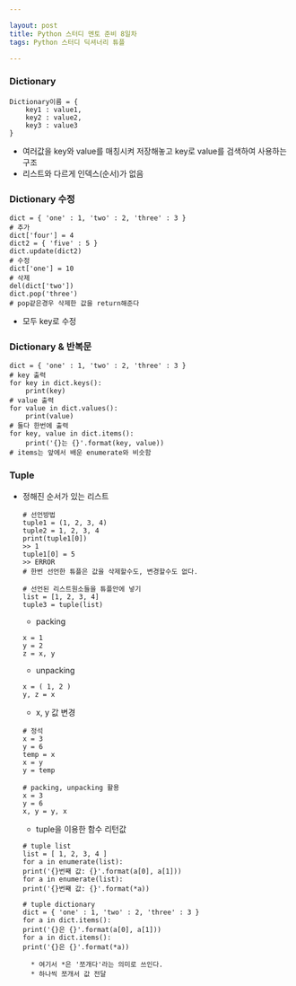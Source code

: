 ```yaml
---

layout: post
title: Python 스터디 멘토 준비 8일차
tags: Python 스터디 딕셔너리 튜플

---
```


### Dictionary
```
Dictionary이름 = {
	key1 : value1, 
    key2 : value2, 
    key3 : value3
}
```
* 여러값을 key와 value를 매칭시켜 저장해놓고 key로 value를 검색하여 사용하는 구조
* 리스트와 다르게 인덱스(순서)가 없음

### Dictionary 수정
```
dict = { 'one' : 1, 'two' : 2, 'three' : 3 }
# 추가
dict['four'] = 4
dict2 = { 'five' : 5 }
dict.update(dict2)
# 수정
dict['one'] = 10
# 삭제
del(dict['two'])
dict.pop('three')
# pop같은경우 삭제한 값을 return해준다
```
* 모두 key로 수정

### Dictionary & 반복문
```
dict = { 'one' : 1, 'two' : 2, 'three' : 3 }
# key 출력
for key in dict.keys():
	print(key)
# value 출력
for value in dict.values():
	print(value)
# 둘다 한번에 출력
for key, value in dict.items():
	print('{}는 {}'.format(key, value))
# items는 앞에서 배운 enumerate와 비슷함
```

### Tuple
* 정해진 순서가 있는 리스트
    ```
    # 선언방법
    tuple1 = (1, 2, 3, 4)
    tuple2 = 1, 2, 3, 4
    print(tuple1[0])
    >> 1
    tuple1[0] = 5
    >> ERROR
    # 한번 선언한 튜플은 값을 삭제할수도, 변경할수도 없다.

    # 선언된 리스트원소들을 튜플안에 넣기
    list = [1, 2, 3, 4]
    tuple3 = tuple(list)
    ```
    * packing
    ```
    x = 1
    y = 2
    z = x, y
    ```

    * unpacking
    ```
    x = ( 1, 2 )
    y, z = x
    ```

    * x, y 값 변경
    ```
    # 정석
    x = 3
    y = 6
    temp = x
    x = y
    y = temp

    # packing, unpacking 활용
    x = 3
    y = 6
    x, y = y, x
    ```

    * tuple을 이용한 함수 리턴값
    ```
    # tuple list
    list = [ 1, 2, 3, 4 ]
    for a in enumerate(list):
    print('{}번째 값: {}'.format(a[0], a[1]))
    for a in enumerate(list):
    print('{}번째 값: {}'.format(*a))

    # tuple dictionary
    dict = { 'one' : 1, 'two' : 2, 'three' : 3 }
    for a in dict.items():
    print('{}은 {}'.format(a[0], a[1]))
    for a in dict.items():
    print('{}은 {}'.format(*a))
    ```
        * 여기서 *은 '쪼개다'라는 의미로 쓰인다.
        * 하나씩 쪼개서 값 전달
